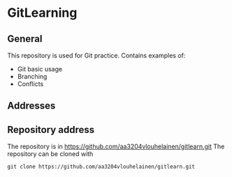 # GitLearning
## General
This repository is used for Git practice. Contains examples of:
* Git basic usage
* Branching
* Conflicts

## Addresses
## Repository address

The repository is in https://github.com/aa3204vlouhelainen/gitlearn.git
The repository can be cloned with
```
git clone https://github.com/aa3204vlouhelainen/gitlearn.git
```
